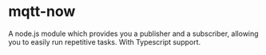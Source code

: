 # mqtt-now
A node.js module which provides you a publisher and a subscriber, allowing you to easily run repetitive tasks. With Typescript support.
